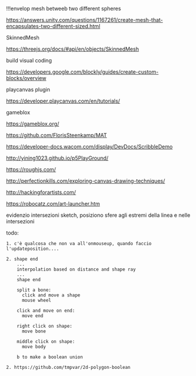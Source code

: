 !!!envelop mesh betweeb two different spheres

https://answers.unity.com/questions/1167261/create-mesh-that-encapsulates-two-different-sized.html

SkinnedMesh

https://threejs.org/docs/#api/en/objects/SkinnedMesh

build visual coding

https://developers.google.com/blockly/guides/create-custom-blocks/overview

playcanvas plugin

https://developer.playcanvas.com/en/tutorials/

gameblox

https://gameblox.org/

https://github.com/FlorisSteenkamp/MAT

https://developer-docs.wacom.com/display/DevDocs/ScribbleDemo

http://yining1023.github.io/p5PlayGround/

https://roughjs.com/

http://perfectionkills.com/exploring-canvas-drawing-techniques/

http://hackingforartists.com/

https://robocatz.com/art-launcher.htm

evidenzio intersezioni sketch, posiziono sfere agli estremi della linea e nelle intersezioni

todo:

    1. c'è qualcosa che non va all'onmouseup, quando faccio l'updateposition....
    
    2. shape end
        ...
        interpolation based on distance and shape ray
        ...
        shape end

        split a bone:
          click and move a shape
          mouse wheel

        click and move on end:
          move end

        right click on shape:
          move bone

        middle click on shape:
          move body

        b to make a boolean union
        
    2. https://github.com/tmpvar/2d-polygon-boolean  
